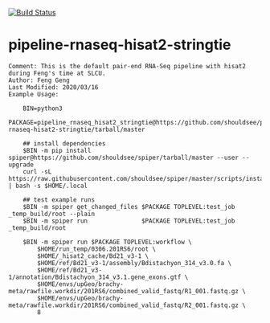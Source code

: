 [![Build Status](https://travis-ci.com/shouldsee/pipeline-rnaseq-hisat2-stringtie.svg?branch=master)](https://travis-ci.com/shouldsee/pipeline-rnaseq-hisat2-stringtie)

# pipeline-rnaseq-hisat2-stringtie

```
Comment: This is the default pair-end RNA-Seq pipeline with hisat2 during Feng's time at SLCU.
Author: Feng Geng
Last Modified: 2020/03/16
Example Usage: 

	BIN=python3
	PACKAGE=pipeline_rnaseq_hisat2_stringtie@https://github.com/shouldsee/pipeline-rnaseq-hisat2-stringtie/tarball/master

	## install dependencies
	$BIN -m pip install spiper@https://github.com/shouldsee/spiper/tarball/master --user --upgrade
	curl -sL https://raw.githubusercontent.com/shouldsee/spiper/master/scripts/install_singular.sh | bash -s $HOME/.local

	## test example runs
	$BIN -m spiper get_changed_files $PACKAGE TOPLEVEL:test_job _temp_build/root --plain
	$BIN -m spiper run               $PACKAGE TOPLEVEL:test_job _temp_build/root

	$BIN -m spiper run $PACKAGE TOPLEVEL:workflow \
		$HOME/run_temp/0306.201RS6/root \
		$HOME/_hisat2_cache/Bd21_v3-1 \
		$HOME/ref/Bd21_v3-1/assembly/Bdistachyon_314_v3.0.fa \
		$HOME/ref/Bd21_v3-1/annotation/Bdistachyon_314_v3.1.gene_exons.gtf \
		$HOME/envs/upGeo/brachy-meta/rawfile.workdir/201RS6/combined_valid_fastq/R1_001.fastq.gz \
		$HOME/envs/upGeo/brachy-meta/rawfile.workdir/201RS6/combined_valid_fastq/R2_001.fastq.gz \
		8
```

